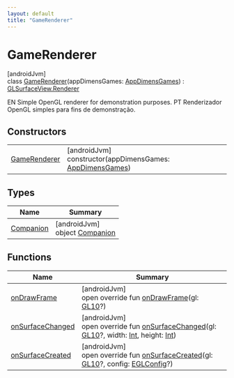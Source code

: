 ```yaml
---
layout: default
title: "GameRenderer"
---
```


# GameRenderer

[androidJvm]\
class [GameRenderer](index.md)(appDimensGames: [AppDimensGames](../-app-dimens-games/index.md)) : [GLSurfaceView.Renderer](https://developer.android.com/reference/kotlin/android/opengl/GLSurfaceView.Renderer.html)

EN Simple OpenGL renderer for demonstration purposes. PT Renderizador OpenGL simples para fins de demonstração.

## Constructors

| | |
|---|---|
| [GameRenderer](-game-renderer.md) | [androidJvm]<br>constructor(appDimensGames: [AppDimensGames](../-app-dimens-games/index.md)) |

## Types

| Name | Summary |
|---|---|
| [Companion](-companion/index.md) | [androidJvm]<br>object [Companion](-companion/index.md) |

## Functions

| Name | Summary |
|---|---|
| [onDrawFrame](on-draw-frame.md) | [androidJvm]<br>open override fun [onDrawFrame](on-draw-frame.md)(gl: [GL10](https://developer.android.com/reference/kotlin/javax/microedition/khronos/opengles/GL10.html)?) |
| [onSurfaceChanged](on-surface-changed.md) | [androidJvm]<br>open override fun [onSurfaceChanged](on-surface-changed.md)(gl: [GL10](https://developer.android.com/reference/kotlin/javax/microedition/khronos/opengles/GL10.html)?, width: [Int](https://kotlinlang.org/api/core/kotlin-stdlib/kotlin/-int/index.html), height: [Int](https://kotlinlang.org/api/core/kotlin-stdlib/kotlin/-int/index.html)) |
| [onSurfaceCreated](on-surface-created.md) | [androidJvm]<br>open override fun [onSurfaceCreated](on-surface-created.md)(gl: [GL10](https://developer.android.com/reference/kotlin/javax/microedition/khronos/opengles/GL10.html)?, config: [EGLConfig](https://developer.android.com/reference/kotlin/javax/microedition/khronos/egl/EGLConfig.html)?) |